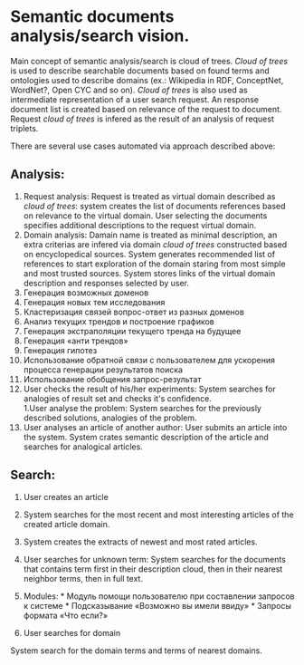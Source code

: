 # Semantic documents analysis/search vision.

Main concept of semantic analysis/search is cloud of trees.
*Cloud of trees* is used to describe searchable documents based on found terms and ontologies used to describe domains (ex.: Wikipedia in RDF, ConceptNet, WordNet?, Open CYC and so on). *Cloud of trees* is also used as intermediate representation of a user search request. An response document list is created based on relevance of the request to document. Request *cloud of trees* is infered as the result of an analysis of request triplets.

There are several use cases automated via approach described above:

## Analysis:

 1. Request analysis: Request is treated as virtual domain described as *cloud of trees*: system creates the list of documents references based on relevance to the virtual domain. User selecting the documents specifies additional descriptions to the request virtual domain.
 1. Domain analysis: Damain name is treated as minimal description, an extra criterias are infered via domain *cloud of trees* constructed based on encyclopedical sources. System generates recommended list of references to start exploration of the domain staring from most simple and most trusted sources. System stores links of the virtual domain description and responses selected by user.
   1.	Генерация возможных доменов
   1.	Генерация новых тем исследования
   1.	Кластеризация связей вопрос-ответ из разных доменов
   1.	Анализ текущих трендов и построение графиков
   1.	Генерация экстраполяции текущего тренда на будущее
   1.	Генерация «анти трендов»
   1.	Генерация гипотез
   1.	Использование обратной связи с пользователем для ускорения процесса генерации результатов поиска
   1.	Использование обобщения запрос-результат
 1. User checks the result of his/her experiments: System searches for analogies of result set and checks it's confidence.  
 1.User analyse the problem: System searches for the previously described solutions, analogies of the problem.
 1. User analyses an article of another author: User submits an article into the system. System crates semantic description of the article and searches for analogical articles.
 
## Search:
 
 1. User creates an article
  1. System searches for the most recent and most interesting articles of the created article domain.
  1. System creates the extracts of newest and most rated articles.

 1. User searches for unknown term:  System searches for the documents that contains term first in their description cloud, then in their nearest neighbor terms, then in full text.
   1. Modules:
    *	Модуль помощи пользователю при составлении запросов к системе
    *	Подсказывание «Возможно вы имели ввиду»
    *	Запросы формата «Что если?»
 
 1. User searches for domain
 
 System search for the domain terms and terms of nearest domains.

